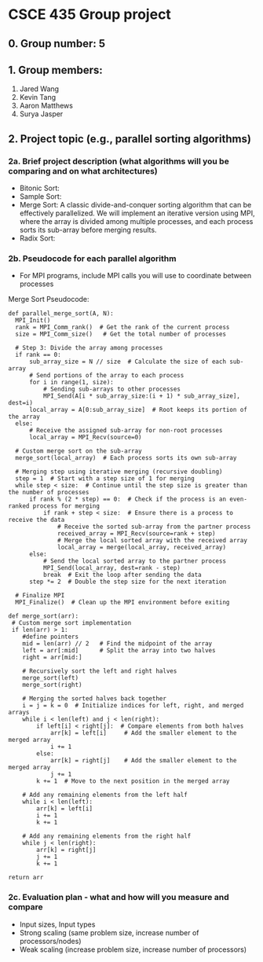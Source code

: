 # CSCE 435 Group project

## 0. Group number: 5

## 1. Group members:
1. Jared Wang
2. Kevin Tang
3. Aaron Matthews
4. Surya Jasper

## 2. Project topic (e.g., parallel sorting algorithms)

### 2a. Brief project description (what algorithms will you be comparing and on what architectures)

- Bitonic Sort:
- Sample Sort:
- Merge Sort: A classic divide-and-conquer sorting algorithm that can be effectively parallelized.
  We will implement an iterative version using MPI, where the array is divided among multiple processes,
  and each process sorts its sub-array before merging results.
- Radix Sort:

### 2b. Pseudocode for each parallel algorithm
- For MPI programs, include MPI calls you will use to coordinate between processes

Merge Sort Pseudocode:


  
    def parallel_merge_sort(A, N):  
      MPI_Init()
      rank = MPI_Comm_rank()  # Get the rank of the current process
      size = MPI_Comm_size()   # Get the total number of processes
  
      # Step 3: Divide the array among processes
      if rank == 0:
          sub_array_size = N // size  # Calculate the size of each sub-array
          # Send portions of the array to each process
          for i in range(1, size):
              # Sending sub-arrays to other processes
              MPI_Send(A[i * sub_array_size:(i + 1) * sub_array_size], dest=i)
          local_array = A[0:sub_array_size]  # Root keeps its portion of the array
      else:
          # Receive the assigned sub-array for non-root processes
          local_array = MPI_Recv(source=0)
  
      # Custom merge sort on the sub-array
      merge_sort(local_array)  # Each process sorts its own sub-array
  
      # Merging step using iterative merging (recursive doubling)
      step = 1  # Start with a step size of 1 for merging
      while step < size:  # Continue until the step size is greater than the number of processes
          if rank % (2 * step) == 0:  # Check if the process is an even-ranked process for merging
              if rank + step < size:  # Ensure there is a process to receive the data
                  # Receive the sorted sub-array from the partner process
                  received_array = MPI_Recv(source=rank + step)
                  # Merge the local sorted array with the received array
                  local_array = merge(local_array, received_array)
          else:
              # Send the local sorted array to the partner process
              MPI_Send(local_array, dest=rank - step)
              break  # Exit the loop after sending the data
          step *= 2  # Double the step size for the next iteration
  
      # Finalize MPI
      MPI_Finalize()  # Clean up the MPI environment before exiting

    def merge_sort(arr): 
     # Custom merge sort implementation 
     if len(arr) > 1:
        #define pointers
        mid = len(arr) // 2   # Find the midpoint of the array
        left = arr[:mid]      # Split the array into two halves
        right = arr[mid:]

        # Recursively sort the left and right halves
        merge_sort(left)
        merge_sort(right)

        # Merging the sorted halves back together
        i = j = k = 0  # Initialize indices for left, right, and merged arrays
        while i < len(left) and j < len(right):
            if left[i] < right[j]:  # Compare elements from both halves
                arr[k] = left[i]     # Add the smaller element to the merged array
                i += 1
            else:
                arr[k] = right[j]    # Add the smaller element to the merged array
                j += 1
            k += 1  # Move to the next position in the merged array

        # Add any remaining elements from the left half
        while i < len(left):
            arr[k] = left[i]
            i += 1
            k += 1

        # Add any remaining elements from the right half
        while j < len(right):
            arr[k] = right[j]
            j += 1
            k += 1

    return arr


### 2c. Evaluation plan - what and how will you measure and compare
- Input sizes, Input types
- Strong scaling (same problem size, increase number of processors/nodes)
- Weak scaling (increase problem size, increase number of processors)
